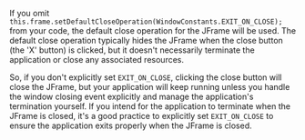 

If you omit `this.frame.setDefaultCloseOperation(WindowConstants.EXIT_ON_CLOSE);` from your code, the default close operation for the JFrame will be used. The default close operation typically hides the JFrame when the close button (the 'X' button) is clicked, but it doesn't necessarily terminate the application or close any associated resources.

So, if you don't explicitly set `EXIT_ON_CLOSE`, clicking the close button will close the JFrame, but your application will keep running unless you handle the window closing event explicitly and manage the application's termination yourself. If you intend for the application to terminate when the JFrame is closed, it's a good practice to explicitly set `EXIT_ON_CLOSE` to ensure the application exits properly when the JFrame is closed.













